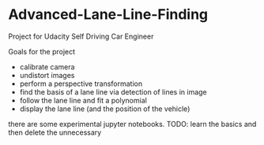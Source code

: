 # Advanced-Lane-Line-Finding
Project for Udacity Self Driving Car Engineer

Goals for the project
- calibrate camera
- undistort images
- perform a perspective transformation
- find the basis of a lane line via detection of lines in image
- follow the lane line and fit a polynomial
- display the lane line (and the position of the vehicle)

there are some experimental jupyter notebooks.
TODO: learn the basics and then delete the unnecessary


